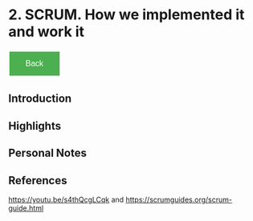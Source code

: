 # 2. SCRUM. How we implemented it and work it
<style>
  .back-button {
    background-color: #4CAF50; /* Green */
    border: none;
    color: white;
    padding: 15px 32px;
    text-align: center;
    text-decoration: none;
    display: inline-block;
    font-size: 16px;
    margin: 4px 2px;
    cursor: pointer;
  }
</style>

<button class="back-button" onclick="window.history.back()">Back</button>

## Introduction


## Highlights


## Personal Notes


## References
https://youtu.be/s4thQcgLCqk
and
https://scrumguides.org/scrum-guide.html
